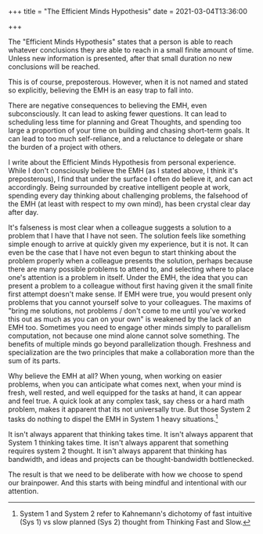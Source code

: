 +++
title = "The Efficient Minds Hypothesis"
date = 2021-03-04T13:36:00

+++

The "Efficient Minds Hypothesis" states that a person is able to reach whatever conclusions they are able to reach in a small finite amount of time. Unless new information is presented, after that small duration no new conclusions will be reached.

This is of course, preposterous. However, when it is not named and stated so explicitly, believing the EMH is an easy trap to fall into.

There are negative consequences to believing the EMH, even subconsciously. It can lead to asking fewer questions. It can lead to scheduling less time for planning and Great Thoughts, and spending too large a proportion of your time on building and chasing short-term goals. It can lead to too much self-reliance, and a reluctance to delegate or share the burden of a project with others.

I write about the Efficient Minds Hypothesis from personal experience. While I don't consciously believe the EMH (as I stated above, I think it's preposterous), I find that under the surface I often do believe it, and can act accordingly. Being surrounded by creative intelligent people at work, spending every day thinking about challenging problems, the falsehood of the EMH (at least with respect to my own mind), has been crystal clear day after day.

It's falseness is most clear when a colleague suggests a solution to a problem that I have that I have not seen. The solution feels like something simple enough to arrive at quickly given my experience, but it is not. It can even be the case that I have not even begun to start thinking about the problem properly when a colleague presents the solution, perhaps because there are many possible problems to attend to, and selecting where to place one's attention is a problem in itself.
Under the EMH, the idea that you can present a problem to a colleague without first having given it the small finite first attempt doesn't make sense. If EMH were true, you would present only problems that you cannot yourself solve to your colleagues.
The maxims of "bring me solutions, not problems / don't come to me until you've worked this out as much as you can on your own" is weakened by the lack of an EMH too. Sometimes you need to engage other minds simply to parallelism computation, not because one mind alone cannot solve something. The benefits of multiple minds go beyond parallelization though. Freshness and specialization are the two principles that make a collaboration more than the sum of its parts.

Why believe the EMH at all?
When young, when working on easier problems, when you can anticipate what comes next, when your mind is fresh, well rested, and well equipped for the tasks at hand, it can appear and feel true.
A quick look at any complex task, say chess or a hard math problem, makes it apparent that its not universally true. But those System 2 tasks do nothing to dispel the EMH in System 1 heavy situations.[^1]
[^1]: System 1 and System 2 refer to Kahnemann's dichotomy of fast intuitive (Sys 1) vs slow planned (Sys 2) thought from Thinking Fast and Slow.

It isn't always apparent that thinking takes time. It isn't always apparent that System 1 thinking takes time. It isn't always apparent that something requires system 2 thought. It isn't always apparent that thinking has bandwidth, and ideas and projects can be thought-bandwidth bottlenecked.

The result is that we need to be deliberate with how we choose to spend our brainpower. And this starts with being mindful and intentional with our attention.

